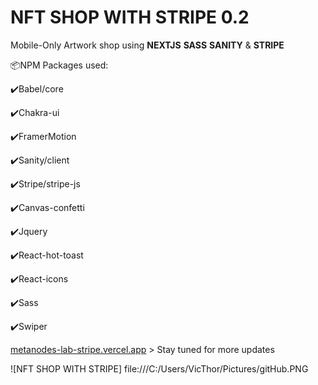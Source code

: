 # NFT SHOP WITH STRIPE 0.2
Mobile-Only Artwork shop using **NEXTJS** **SASS** **SANITY** & **STRIPE**

<p>📦NPM Packages used:</p>
<p>✔️Babel/core</p>
<p>✔️Chakra-ui</p>
<p>✔️FramerMotion</p>
<p>✔️Sanity/client</p>
<p>✔️Stripe/stripe-js</p>
<p>✔️Canvas-confetti</p>
<p>✔️Jquery</p>
<p>✔️React-hot-toast</p>
<p>✔️React-icons</p>
<p>✔️Sass</p>
<p>✔️Swiper</p>



[metanodes-lab-stripe.vercel.app](https://metanodes-lab-stripe.vercel.app/) > Stay tuned for more updates


![NFT SHOP WITH STRIPE] file:///C:/Users/VicThor/Pictures/gitHub.PNG
